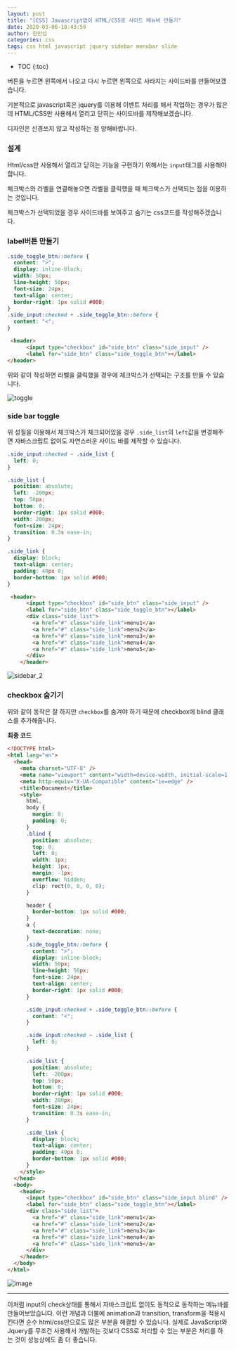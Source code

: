 ```yaml
---
layout: post
title: "[CSS] Javascript없이 HTML/CSS로 사이드 메뉴바 만들기"
date: 2020-03-06-18:43:59
author: 한만섭
categories: css
tags: css html javascript jquery sidebar menubar slide
---
```




* TOC
{:toc}


버튼을 누르면 왼쪽에서 나오고 다시 누르면 왼쪽으로 사라지는 사이드바를 만들어보겠습니다. 

기본적으로 javascript혹은 jquery를 이용해 이벤트 처리를 해서 작업하는 경우가 많은데 HTML/CSS만 사용해서 열리고 닫히는 사이드바를 제작해보겠습니다. 

디자인은 신경쓰지 않고 작성하는 점 양해바랍니다. 



### 설계 

Html/css만 사용해서 열리고 닫히는 기능을 구현하기 위해서는 `input`태그를 사용해야합니다. 

체크박스와 라벨을 연결해놓으면 라벨을 클릭했을 때 체크박스가 선택되는 점을 이용하는 것입니다. 

체크박스가 선택되었을 경우 사이드바를 보여주고 숨기는 css코드를 작성해주겠습니다. 

### label버튼 만들기 

<script async src="https://pagead2.googlesyndication.com/pagead/js/adsbygoogle.js"></script>
<!-- 수평 디스플레이 광고 -->
<ins class="adsbygoogle"
     style="display:block"
     data-ad-client="ca-pub-4877378276818686"
     data-ad-slot="4963641784"
     data-ad-format="auto"
     data-full-width-responsive="true"></ins>
<script>
     (adsbygoogle = window.adsbygoogle || []).push({});
</script>

```css
.side_toggle_btn::before {
  content: ">";
  display: inline-block;
  width: 50px;
  line-height: 50px;
  font-size: 24px;
  text-align: center;
  border-right: 1px solid #000;
}
.side_input:checked + .side_toggle_btn::before {
  content: "<";
}
```

```html
 <header>
      <input type="checkbox" id="side_btn" class="side_input" />
      <label for="side_btn" class="side_toggle_btn"></label>
</header>
```

위와 같이 작성하면 라벨을 클릭했을 경우에 체크박스가 선택되는 구조를 만들 수 있습니다. 

![toggle](https://user-images.githubusercontent.com/46010705/76610150-d9e03400-655b-11ea-9809-2f95ee6c070f.gif)

### side bar toggle

위 성질을 이용해서 체크박스가 체크되어있을 경우 `.side_list`의 `left`값을 변경해주면 자바스크립트 없이도 자연스러운 사이드 바를 제작할 수 있습니다. 

```css
.side_input:checked ~ .side_list {
  left: 0;
}

.side_list {
  position: absolute;
  left: -200px;
  top: 50px;
  bottom: 0;
  border-right: 1px solid #000;
  width: 200px;
  font-size: 24px;
  transition: 0.3s ease-in;
}

.side_link {
  display: block;
  text-align: center;
  padding: 40px 0;
  border-bottom: 1px solid #000;
}
```

```html
 <header>
      <input type="checkbox" id="side_btn" class="side_input" />
      <label for="side_btn" class="side_toggle_btn"></label>
      <div class="side_list">
        <a href="#" class="side_link">menu1</a>
        <a href="#" class="side_link">menu2</a>
        <a href="#" class="side_link">menu3</a>
        <a href="#" class="side_link">menu4</a>
        <a href="#" class="side_link">menu5</a>
      </div>
    </header>
```

<script async src="https://pagead2.googlesyndication.com/pagead/js/adsbygoogle.js"></script>
<!-- 수평 디스플레이 광고 -->
<ins class="adsbygoogle"
     style="display:block"
     data-ad-client="ca-pub-4877378276818686"
     data-ad-slot="4963641784"
     data-ad-format="auto"
     data-full-width-responsive="true"></ins>
<script>
     (adsbygoogle = window.adsbygoogle || []).push({});
</script>

![sidebar_2](https://user-images.githubusercontent.com/46010705/76610412-33e0f980-655c-11ea-8ff8-880c1ddb3c75.gif)

### checkbox 숨기기

위와 같이 동작은 잘 하지만 `checkbox`를 숨겨야 하기 때문에 checkbox에 blind 클래스를 추가해줍니다. 

**최종 코드**

```html
<!DOCTYPE html>
<html lang="en">
  <head>
    <meta charset="UTF-8" />
    <meta name="viewport" content="width=device-width, initial-scale=1.0" />
    <meta http-equiv="X-UA-Compatible" content="ie=edge" />
    <title>Document</title>
    <style>
      html,
      body {
        margin: 0;
        padding: 0;
      }
      .blind {
        position: absolute;
        top: 0;
        left: 0;
        width: 1px;
        height: 1px;
        margin: -1px;
        overflow: hidden;
        clip: rect(0, 0, 0, 0);
      }

      header {
        border-bottom: 1px solid #000;
      }
      a {
        text-decoration: none;
      }
      .side_toggle_btn::before {
        content: ">";
        display: inline-block;
        width: 50px;
        line-height: 50px;
        font-size: 24px;
        text-align: center;
        border-right: 1px solid #000;
      }

      .side_input:checked + .side_toggle_btn::before {
        content: "<";
      }

      .side_input:checked ~ .side_list {
        left: 0;
      }

      .side_list {
        position: absolute;
        left: -200px;
        top: 50px;
        bottom: 0;
        border-right: 1px solid #000;
        width: 200px;
        font-size: 24px;
        transition: 0.3s ease-in;
      }

      .side_link {
        display: block;
        text-align: center;
        padding: 40px 0;
        border-bottom: 1px solid #000;
      }
    </style>
  </head>
  <body>
    <header>
      <input type="checkbox" id="side_btn" class="side_input blind" />
      <label for="side_btn" class="side_toggle_btn"></label>
      <div class="side_list">
        <a href="#" class="side_link">menu1</a>
        <a href="#" class="side_link">menu2</a>
        <a href="#" class="side_link">menu3</a>
        <a href="#" class="side_link">menu4</a>
        <a href="#" class="side_link">menu5</a>
      </div>
    </header>
  </body>
</html>

```

![image](https://user-images.githubusercontent.com/46010705/76610753-bd90c700-655c-11ea-8e6a-cbc46fe865bf.png)



***



이처럼 input의 check상태를 통해서 자바스크립트 없이도 동적으로 동작하는 메뉴바를 만들어보았습니다. 이런 개념과 더불에 animation과 transition, transform을 적용시킨다면 순수 html/css만으로도 많은 부분을 해결할 수 있습니다. 실제로 JavaScript와 Jquery를 무조건 사용해서 개발하는 것보다 CSS로 처리할 수 있는 부분은 처리를 하는 것이 성능상에도 좀 더 좋습니다. 